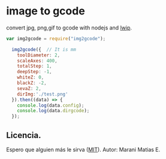 # image to gcode
convert jpg, png,gif to gcode  with nodejs and [lwip](https://www.npmjs.com/package/lwip#installation).

```Javascript
var img2gcode = require("img2gcode");

  img2gcode({  // It is mm
    toolDiameter: 2,
    scaleAxes: 400,
    totalStep: 1,
    deepStep: -1,
    whiteZ: 0,
    blackZ: -2,
    sevaZ: 2,
    dirImg:'./test.png'
  }).then((data) => {
    console.log(data.config);
    console.log(data.dirgcode);
  });
```

## Licencia.
Espero que alguien más le sirva ([MIT](http://opensource.org/licenses/mit-license.php)).
Autor:
Marani Matias E.
